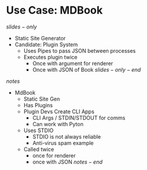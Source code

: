 # Use Case: MDBook
$slides-only$
- Static Site Generator 
- Candidate: Plugin System
    - Uses Pipes to pass JSON between processes
    - Executes plugin twice
        - Once with argument for renderer
        - Once with JSON of Book
$slides-only-end$

$notes$
- MdBook
  - Static Site Gen
  - Has Plugins
  - Plugin Devs Create CLI Apps
    - CLI Args / STDIN/STDOUT for comms
    - Can work with Pyton
  - Uses STDIO
    - STDIO is not always reliable
    - Anti-virus spam example
  - Called twice
    - once for renderer
    - once with JSON
$notes-end$